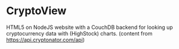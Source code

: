 # CryptoView
HTML5 on NodeJS website with a CouchDB backend for looking up cryptocurrency data with (HighStock) charts.
(content from https://api.cryptonator.com/api)
